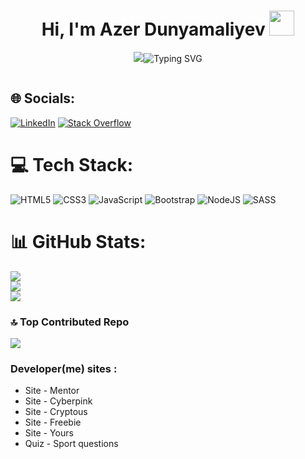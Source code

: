 
<h1 align="center">Hi, I'm Azer Dunyamaliyev <img src = "https://raw.githubusercontent.com/TheDudeThatCode/TheDudeThatCode/master/Assets/Developer.gif" style = "width: 40px; display: inline-block;" data-target = "animated-image.originalImage"></img></h1>
<p align="center">
  <a><img src="https://readme-typing-svg.herokuapp.com?lines=Welcome+Azer+Dunyamaliyev+Channel;Front+end+developer;></a>
</p>

<a align = "center">![Typing SVG](https://readme-typing-svg.herokuapp.com?color=FA4721&lines=Welcome+Azer+Dunyamaliyev+Channel;+Front+end+developer)</a>





<p align="left"> <a href="https://twitter.com/" target="blank"><img src="https://img.shields.io/twitter/follow/?logo=twitter&style=for-the-badge" alt=""/></a> </p>


## 🌐 Socials:
[![LinkedIn](https://img.shields.io/badge/LinkedIn-%230077B5.svg?logo=linkedin&logoColor=white)](https://www.linkedin.com/in/azer-dunyamaliyev-35ba5b286/) [![Stack Overflow](https://img.shields.io/badge/-Stackoverflow-FE7A16?logo=stack-overflow&logoColor=white)](https://stackoverflow.com/users/23519683) 

# 💻 Tech Stack:
![HTML5](https://img.shields.io/badge/html5-%23E34F26.svg?style=for-the-badge&logo=html5&logoColor=white) ![CSS3](https://img.shields.io/badge/css3-%231572B6.svg?style=for-the-badge&logo=css3&logoColor=white) ![JavaScript](https://img.shields.io/badge/javascript-%23323330.svg?style=for-the-badge&logo=javascript&logoColor=%23F7DF1E) ![Bootstrap](https://img.shields.io/badge/bootstrap-%238511FA.svg?style=for-the-badge&logo=bootstrap&logoColor=white) ![NodeJS](https://img.shields.io/badge/node.js-6DA55F?style=for-the-badge&logo=node.js&logoColor=white) ![SASS](https://img.shields.io/badge/SASS-hotpink.svg?style=for-the-badge&logo=SASS&logoColor=white)
# 📊 GitHub Stats:
![](https://github-readme-stats.vercel.app/api?username=Azer-Dunyamaliyev&theme=radical&hide_border=false&include_all_commits=false&count_private=false)<br/>
![](https://github-readme-streak-stats.herokuapp.com/?user=Azer-Dunyamaliyev&theme=radical&hide_border=false)<br/>
![](https://github-readme-stats.vercel.app/api/top-langs/?username=Azer-Dunyamaliyev&theme=radical&hide_border=false&include_all_commits=false&count_private=false&layout=compact)

### 🔝 Top Contributed Repo
![](https://github-contributor-stats.vercel.app/api?username=Azer-Dunyamaliyev&limit=5&theme=radical&combine_all_yearly_contributions=true)

<h3>Developer(me) sites :</h3>
<ul>
  <li><a href = "https://azer-dunyamaliyev.github.io/mentor/" style = "text-decoration: none;">Site</a> - Mentor</li>
  <li><a href = "https://azer-dunyamaliyev.github.io/Cyberpink/" style = "text-decoration: none;">Site</a> - Cyberpink</li>
  <li><a href = "https://azer-dunyamaliyev.github.io/Cryptous/" style = "text-decoration: none;">Site</a> - Cryptous</li>
  <li><a href = "https://azer-dunyamaliyev.github.io/Freebie/" style = "text-decoration: none;">Site</a> - Freebie</li>
  <li><a href = "https://azer-dunyamaliyev.github.io/yours/" style = "text-decoration: none;">Site</a> - Yours</li>
  <li><a href = "https://azer-dunyamaliyev.github.io/Quiz-API-/" style = "text-decoration: none;">Quiz</a> - Sport questions</li>
</ul>
  

<!-- Proudly created with GPRM ( https://gprm.itsvg.in ) -->
